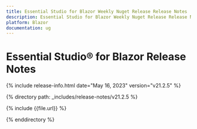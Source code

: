 ```yaml
---
title: Essential Studio for Blazor Weekly Nuget Release Release Notes  
description: Essential Studio for Blazor Weekly Nuget Release Release Notes 
platform: Blazor
documentation: ug
---
```


# Essential Studio&reg; for  Blazor  Release Notes  

{% include release-info.html date="May 16, 2023"   version="v21.2.5" %} 

{% directory path: _includes/release-notes/v21.2.5 %}

{% include {{file.url}} %}

{% enddirectory %}

